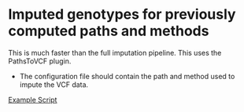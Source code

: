 # Imputed genotypes for previously computed paths and methods

This is much faster than the full imputation pipeline. 
This uses the PathsToVCF plugin. 

* The configuration file should contain the path and method used to impute the VCF data.

[Example Script](https://github.com/TriticeaeToolbox/PHGv2/blob/main/imputation-precomputed/run-vcf-WCdatabase.sh)
